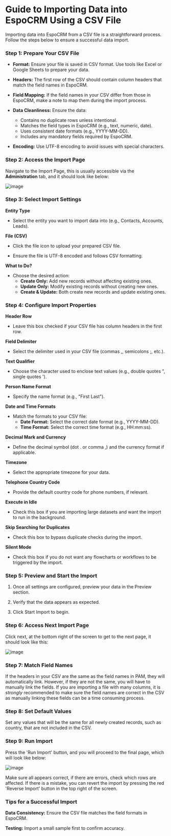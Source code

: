 # Guide to Importing Data into EspoCRM Using a CSV File

Importing data into EspoCRM from a CSV file is a straightforward process. Follow the steps below to ensure a successful data import.

### **Step 1: Prepare Your CSV File**

- **Format:** Ensure your file is saved in CSV format. Use tools like Excel or Google Sheets to prepare your data.
  
- **Headers:** The first row of the CSV should contain column headers that match the field names in EspoCRM.
  
- **Field Mapping:** If the field names in your CSV differ from those in EspoCRM, make a note to map them during the import process.
  
- **Data Cleanliness:** Ensure the data:
  - Contains no duplicate rows unless intentional.
  - Matches the field types in EspoCRM (e.g., text, numeric, date).
  - Uses consistent date formats (e.g., YYYY-MM-DD).
  - Includes any mandatory fields required by EspoCRM.
    
- **Encoding:** Use UTF-8 encoding to avoid issues with special characters. 

### **Step 2: Access the Import Page**

Navigate to the Import Page, this is usually accessible via the **Administration** tab, and it should look like below:

![image](https://github.com/user-attachments/assets/681c0c06-d565-4713-b03a-05e80c9c97eb)

### **Step 3: Select Import Settings**

**Entity Type**

  - Select the entity you want to import data into (e.g., Contacts, Accounts, Leads).

**File (CSV)**

 - Click the file icon to upload your prepared CSV file.

 - Ensure the file is UTF-8 encoded and follows CSV formatting.

**What to Do?**

- Choose the desired action:
  - **Create Only:** Add new records without affecting existing ones.
  - **Update Only:** Modify existing records without creating new ones.
  - **Create & Update:** Both create new records and update existing ones.
 
### **Step 4: Configure Import Properties**

**Header Row**

  - Leave this box checked if your CSV file has column headers in the first row.

**Field Delimiter**

  - Select the delimiter used in your CSV file (commas ,, semicolons ;, etc.).

**Text Qualifier**

  - Choose the character used to enclose text values (e.g., double quotes ", single quotes ').

**Person Name Format**

  - Specify the name format (e.g., "First Last").

**Date and Time Formats**

  - Match the formats to your CSV file:
    - **Date Format:** Select the correct date format (e.g., YYYY-MM-DD).
    - **Time Format:** Select the correct time format (e.g., HH:mm:ss).
   
  
**Decimal Mark and Currency**

  - Define the decimal symbol (dot . or comma ,) and the currency format if applicable.

**Timezone**

  - Select the appropriate timezone for your data.

**Telephone Country Code**

  - Provide the default country code for phone numbers, if relevant.

**Execute in Idle**

  - Check this box if you are importing large datasets and want the import to run in the background.

**Skip Searching for Duplicates**

  - Check this box to bypass duplicate checks during the import.

**Silent Mode**
  - Check this box if you do not want any flowcharts or workflows to be triggered by the import.


### **Step 5: Preview and Start the Import**

1. Once all settings are configured, preview your data in the Preview section.

2. Verify that the data appears as expected.
  
3. Click Start Import to begin.

### **Step 6: Access Next Import Page**

Click next, at the bottom right of the screen to get to the next page, it should look like this:

![image](https://github.com/user-attachments/assets/13dd0f2a-83c4-43b9-9269-a71523611c35)

### **Step 7: Match Field Names**

If the headers in your CSV are the same as the field names in PAM, they will automatically link. However, if they are not the same, you will have to manually link the fields. If you are importing a file with many columns, it is _strongly_ recommended to make sure the field names are correct in the CSV as manually linking these fields can be a time consuming process.

### **Step 8: Set Default Values**

Set any values that will be the same for all newly created records, such as country, that are not included in the CSV.

### **Step 9: Run Import**

Press the 'Run Import' button, and you will proceed to the final page, which will look like below: 

![image](https://github.com/user-attachments/assets/21ebbcb5-e6a3-401b-9dd4-291b2eff1e66)

Make sure all appears correct, if there are errors, check which rows are affected. If there is a mistake, you can revert the import by pressing the red 'Reverse Import' button in the top right of the screen.


### **Tips for a Successful Import**

**Data Consistency:** Ensure the CSV file matches the field formats in EspoCRM.

**Testing:** Import a small sample first to confirm accuracy.















